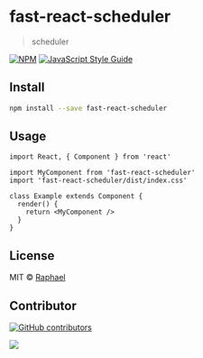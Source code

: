 # fast-react-scheduler


> scheduler

[![NPM](https://img.shields.io/npm/v/fast-react-scheduler.svg)](https://www.npmjs.com/package/fast-react-scheduler) [![JavaScript Style Guide](https://img.shields.io/badge/code_style-standard-brightgreen.svg)](https://standardjs.com)

## Install

```bash
npm install --save fast-react-scheduler
```

## Usage

```tsx
import React, { Component } from 'react'

import MyComponent from 'fast-react-scheduler'
import 'fast-react-scheduler/dist/index.css'

class Example extends Component {
  render() {
    return <MyComponent />
  }
}
```

## License

MIT © [Raphael](https://github.com/Raphael)

## Contributor
[![GitHub contributors](https://img.shields.io/github/contributors/fast-react-scheduler/badges.svg)](https://github.com/r-squared-v/fast-react-scheduler/graphs/contributors)

<a href = "https://github.com/r-squared-v/fast-react-scheduler/graphs/contributors">
<img src = "https://contrib.rocks/image?repo=r-squared-v/fast-react-scheduler" />
</a>

